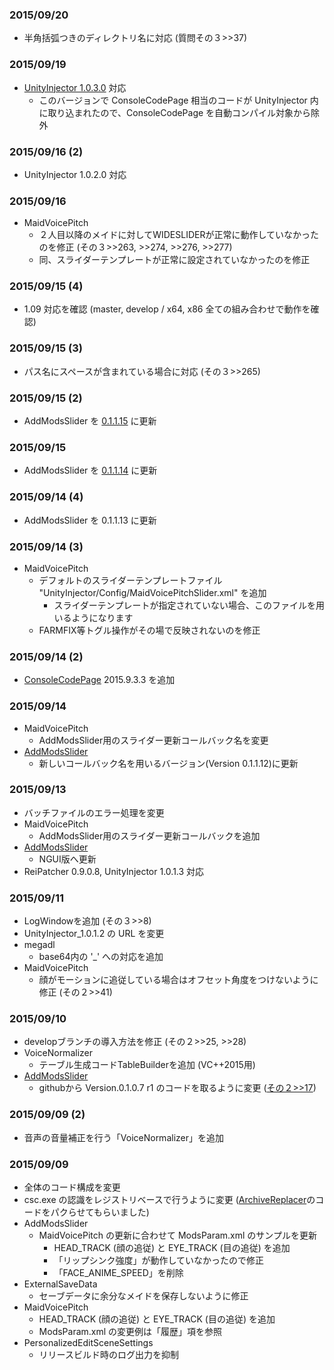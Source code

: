 ### 2015/09/20
 - 半角括弧つきのディレクトリ名に対応 (質問その３>>37)

### 2015/09/19
 - [UnityInjector 1.0.3.0](http://www.hongfire.com/forum/showthread.php/444567) 対応
    - このバージョンで ConsoleCodePage 相当のコードが UnityInjector 内に取り込まれたので、ConsoleCodePage を自動コンパイル対象から除外

### 2015/09/16 (2)
 - UnityInjector 1.0.2.0 対応

### 2015/09/16
 - MaidVoicePitch
   - ２人目以降のメイドに対してWIDESLIDERが正常に動作していなかったのを修正 (その３>>263, >>274, >>276, >>277)
   - 同、スライダーテンプレートが正常に設定されていなかったのを修正

### 2015/09/15 (4)

   - 1.09 対応を確認 (master, develop / x64, x86 全ての組み合わせで動作を確認)
 
### 2015/09/15 (3)

   - パス名にスペースが含まれている場合に対応 (その３>>265)
 
### 2015/09/15 (2)

   - AddModsSlider を [0.1.1.15](https://github.com/CM3D2-01/CM3D2.AddModsSlider.Plugin/tree/8b615573d728c7a8517f48f001df6bc1d4d41e10) に更新
 
### 2015/09/15

   - AddModsSlider を [0.1.1.14](https://github.com/CM3D2-01/CM3D2.AddModsSlider.Plugin/tree/281b142d3443a503a68b86bb513c898d04298f17) に更新
 
### 2015/09/14 (4)

 - AddModsSlider を 0.1.1.13 に更新

### 2015/09/14 (3)

 - MaidVoicePitch
    - デフォルトのスライダーテンプレートファイル "UnityInjector/Config/MaidVoicePitchSlider.xml" を追加
       - スライダーテンプレートが指定されていない場合、このファイルを用いるようになります
    - FARMFIX等トグル操作がその場で反映されないのを修正

### 2015/09/14 (2)

 - [ConsoleCodePage](https://gist.github.com/asm256/9bfb88336a1433e2328a) 2015.9.3.3 を追加

### 2015/09/14

 - MaidVoicePitch
    - AddModsSlider用のスライダー更新コールバック名を変更
 - [AddModsSlider](https://github.com/CM3D2-01/CM3D2.AddModsSlider.Plugin)
    - 新しいコールバック名を用いるバージョン(Version 0.1.1.12)に更新

### 2015/09/13

 - バッチファイルのエラー処理を変更
 - MaidVoicePitch
    - AddModsSlider用のスライダー更新コールバックを追加
 - [AddModsSlider](https://github.com/CM3D2-01/CM3D2.AddModsSlider.Plugin)
    - NGUI版へ更新
 - ReiPatcher 0.9.0.8, UnityInjector 1.0.1.3 対応

### 2015/09/11

 - LogWindowを追加 (その３>>8)
 - UnityInjector_1.0.1.2 の URL を変更
 - megadl
    - base64内の '_' への対応を追加
 - MaidVoicePitch
    - 顔がモーションに追従している場合はオフセット角度をつけないように修正 (その２>>41)

### 2015/09/10

 - developブランチの導入方法を修正 (その２>>25, >>28)
 - VoiceNormalizer
    - テーブル生成コードTableBuilderを追加 (VC++2015用)
 - [AddModsSlider](https://github.com/CM3D2-01/CM3D2.AddModsSlider.Plugin)
    - githubから Version.0.1.0.7 r1 のコードを取るように変更 ([その２>>17](https://github.com/CM3D2-01/CM3D2.AddModsSlider.Plugin/commit/c26e907c9b9d0f0aa606e721586be8a90689a005))

### 2015/09/09 (2)

 - 音声の音量補正を行う「VoiceNormalizer」を追加


### 2015/09/09

 - 全体のコード構成を変更
 - csc.exe の認識をレジストリベースで行うように変更 ([ArchiveReplacer](https://gist.github.com/asm256/8f5472657c1675bdc77a)のコードをパクらせてもらいました)
 - AddModsSlider
    - MaidVoicePitch の更新に合わせて ModsParam.xml のサンプルを更新
       -  HEAD_TRACK (顔の追従) と EYE_TRACK (目の追従) を追加
       - 「リップシンク強度」が動作していなかったので修正
       - 「FACE_ANIME_SPEED」を削除
 - ExternalSaveData
    - セーブデータに余分なメイドを保存しないように修正
 - MaidVoicePitch
    - HEAD_TRACK (顔の追従) と EYE_TRACK (目の追従) を追加
    - ModsParam.xml の変更例は「履歴」項を参照
 - PersonalizedEditSceneSettings
   - リリースビルド時のログ出力を抑制
